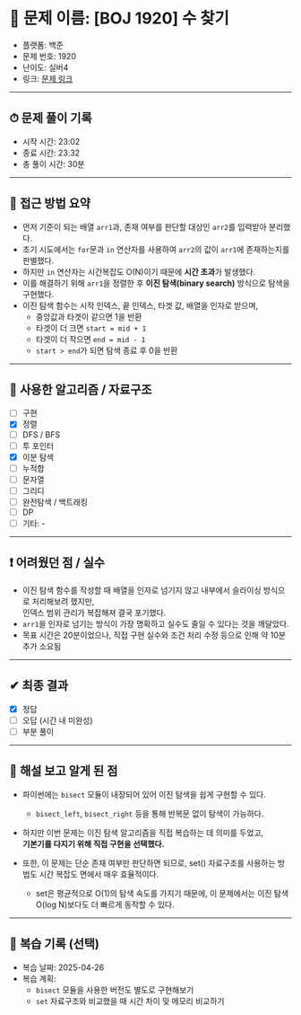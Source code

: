 # 🧠 문제 이름: [BOJ 1920] 수 찾기

- 플랫폼: 백준  
- 문제 번호: 1920  
- 난이도: 실버4  
- 링크: [문제 링크](https://www.acmicpc.net/problem/1920)

---

## ⏱ 문제 풀이 기록

- 시작 시간: 23:02  
- 종료 시간: 23:32  
- 총 풀이 시간: 30분

---

## 💭 접근 방법 요약

- 먼저 기준이 되는 배열 `arr1`과, 존재 여부를 판단할 대상인 `arr2`를 입력받아 분리했다.
- 초기 시도에서는 `for`문과 `in` 연산자를 사용하여 `arr2`의 값이 `arr1`에 존재하는지를 판별했다.
- 하지만 `in` 연산자는 시간복잡도 O(N)이기 때문에 **시간 초과**가 발생했다.
- 이를 해결하기 위해 `arr1`을 정렬한 후 **이진 탐색(binary search)** 방식으로 탐색을 구현했다.
- 이진 탐색 함수는 시작 인덱스, 끝 인덱스, 타겟 값, 배열을 인자로 받으며,
  - 중앙값과 타겟이 같으면 1을 반환
  - 타겟이 더 크면 `start = mid + 1`
  - 타겟이 더 작으면 `end = mid - 1`
  - `start > end`가 되면 탐색 종료 후 0을 반환

---

## 🔧 사용한 알고리즘 / 자료구조

- [ ] 구현  
- [x] 정렬  
- [ ] DFS / BFS  
- [ ] 투 포인터  
- [x] 이분 탐색  
- [ ] 누적합  
- [ ] 문자열  
- [ ] 그리디  
- [ ] 완전탐색 / 백트래킹  
- [ ] DP  
- [ ] 기타: -

---

## ❗ 어려웠던 점 / 실수

- 이진 탐색 함수를 작성할 때 배열을 인자로 넘기지 않고 내부에서 슬라이싱 방식으로 처리해보려 했지만,  
  인덱스 범위 관리가 복잡해져 결국 포기했다.
- `arr1`을 인자로 넘기는 방식이 가장 명확하고 실수도 줄일 수 있다는 것을 깨달았다.
- 목표 시간은 20분이었으나, 직접 구현 실수와 조건 처리 수정 등으로 인해 약 10분 추가 소요됨

---

## ✔ 최종 결과

- [x] 정답  
- [ ] 오답 (시간 내 미완성)  
- [ ] 부분 풀이

---

## 📘 해설 보고 알게 된 점

- 파이썬에는 `bisect` 모듈이 내장되어 있어 이진 탐색을 쉽게 구현할 수 있다.
  - `bisect_left`, `bisect_right` 등을 통해 반복문 없이 탐색이 가능하다.
- 하지만 이번 문제는 이진 탐색 알고리즘을 직접 복습하는 데 의미를 두었고,  
  **기본기를 다지기 위해 직접 구현을 선택했다.**
- 또한, 이 문제는 단순 존재 여부만 판단하면 되므로,
    set() 자료구조를 사용하는 방법도 시간 복잡도 면에서 매우 효율적이다.

    - set은 평균적으로 O(1)의 탐색 속도를 가지기 때문에,
        이 문제에서는 이진 탐색 O(log N)보다도 더 빠르게 동작할 수 있다.
---

## 🔁 복습 기록 (선택)

- 복습 날짜: 2025-04-26  
- 복습 계획:
  - `bisect` 모듈을 사용한 버전도 별도로 구현해보기
  - `set` 자료구조와 비교했을 때 시간 차이 및 메모리 비교하기
